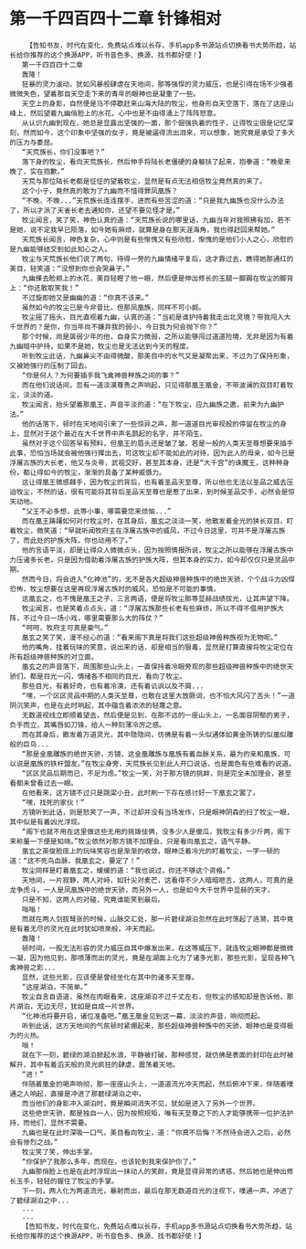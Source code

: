 # 第一千四百四十二章 针锋相对
        【告知书友，时代在变化，免费站点难以长存，手机app多书源站点切换看书大势所趋，站长给你推荐的这个换源APP，听书音色多、换源、找书都好使！】
       第一千四百四十二章
       轰隆！
       狂暴的灵力波动，犹如风暴般肆虐在天地间，那等强悍的灵力威压，也是引得在场不少强者微微失色，望着那自天空走下来的青年的眼神也是凝重了一些。
       天空上的身影，自然便是马不停歇赶来山海大陆的牧尘，他身形自天空落下，落在了这座山峰上，然后望着九幽俏脸上的水花，心中也是不由得涌上了阵阵怒意。
       从认识九幽到现在，她总是显露出坚强的一面，那个倔强执着的性子，让得牧尘很是记忆深刻，然而如今，这个印象中坚强的女子，竟是被逼得流出泪来，可以想象，她究竟是承受了多大的压力与委屈。
       “天荒族长，你们没事吧？”
       落下身的牧尘，看向天荒族长，然后伸手将陆长老僵硬的身躯扶了起来，抱拳道：“晚辈来晚了，实在抱歉。”
       天荒与那位陆长老都是怔怔的望着牧尘，显然是有点无法相信牧尘竟然真的来了。
       这个小子，竟然真的敢为了九幽而不惜得罪凤凰族？
       “不晚，不晚...”天荒族长连连摆手，进而有些苦涩的道：“只是我九幽族也没什么办法了，所以才派了天雀长老去通知你，还望不要见怪才是。”
       牧尘闻言，笑了笑，神色认真的道：“天荒族长说的哪里话，九幽当年对我照拂有加，若不是她，说不定我早已陨落，如今她有麻烦，就算是身在那天涯海角，我也得赶回来帮她。”
       天荒族长闻言，神色复杂，心中则是有些惭愧又有些欣慰，惭愧的是他们小人之心，欣慰的是九幽能够结交到如此知心之人。
       牧尘与天荒族长他们说了两句，待得一旁的九幽情绪平复后，这才靠过去，瞧得她那通红的美目，轻笑道：“没想到你也会哭鼻子。”
       九幽搽去脸颊上的水花，美目轻瞪了他一眼，然后便是伸出修长的玉腿一脚踢在牧尘的脚背上：“你还敢取笑我！”
       不过旋即她又是幽幽的道：“你真不该来。”
       虽然如今的牧尘已是今非昔比，但那凤凰族，同样不可小觑。
       牧尘摇了摇头，目光直视着九幽，认真的道：“当初是谁护持着我走出北灵境？带我闯入大千世界的？是你，你当年尚不嫌弃我的弱小，今日我为何会抛下你？”
       那个时候，尚是孱弱少年的他，自身实力微弱，之所以能够闯过道道险境，无非是因为有着九幽暗中护持，如果不是她，牧尘也是无法达到今天的程度。
       听到牧尘此话，九幽鼻尖不由得微酸，那美目中的水气又是凝聚出来，不过为了保持形象，又被她强行的压制了回去。
       “你是何人？为何要插手我飞禽神兽种族之间的事？”
       而在他们说话间，忽有一道淡漠尊贵之声响起，只见得那凰王凰金，不带波澜的双目盯着牧尘，淡淡的道。
       牧尘闻言，抬头望着那凰王，声音平淡的道：“在下牧尘，应九幽族之邀，前来为九幽护法。”
       他的话落下，顿时在天地间引来了一些惊异之声，那一道道目光审视般的停留在牧尘的身上，显然对于这个最近在大千世界中声名鹊起的名字，并不陌生。
       虽然对于这个回答早有预料，但凰王的眉头还是皱了皱，若是一般的人类天至尊想要来插手此事，恐怕当场就会被他强行撵出去，可这牧尘却不能如此的对待，因为此人的母亲，如今已是浮屠古族的大长老，他又与炎帝，武祖交好，甚至其本身，还是“大千宫”的诛魔王，这种种身份，都让得如今的牧尘，渐渐的具备了某种威慑力。
       这让得凰王微感棘手，因为牧尘的背后，也有着圣品天至尊，所以他也无法以圣品之威去压迫牧尘，不然的话，很有可能将其背后圣品天至尊也是惹了出来，到时候圣品交手，必然会是惊天动地。
       “父王不必多想，此等小事，哪需要您来烦恼...”
       而在凰王踌躇如何对付牧尘时，在其身后，凰玄之淡淡一笑，他散发着金光的狭长双目，盯着牧尘，微笑道：“早就听闻牧府主在浮屠古族中的威风，不过今日这里，可并不是浮屠古族了，而此处的护族大阵，你也动用不了。”
       他的言语平淡，却是让得众人微微点头，因为按照情报所说，牧尘之所以能够在浮屠古族中力压诸多长老，只是因为借助着浮屠古族的护族大阵，但其本身的实力，如今却仅仅只是灵品中期。
       然而今日，将会进入“化神池”的，无不是各大超级神兽种族中的绝世天骄，个个战斗力凶悍恐怖，牧尘想要在这里再现浮屠古族时的威风，恐怕是不可能的事情。
       这凰玄之，也不愧是凰王之子，三言两语，便是将牧尘那等显赫战绩拔光，让其声望下降。
       牧尘闻言，也是笑着点点头，道：“浮屠古族那些长老有些麻烦，所以不得不借用护族大阵，不过今日一场小戏，哪里需要那么大的阵仗？”
       “呵呵，牧府主可真是豪气。”
       凰玄之笑了笑，漫不经心的道：“看来阁下真是将我们这些超级神兽种族视为无物呢。”
       他的嘴角，挂着玩味的笑意，说出来的话，却是相当的狠毒，显然是打算直接将牧尘定位在所有超级神兽种族的对立面。
       凰玄之的声音落下，周围那些山头上，一直保持着冷眼旁观的那些超级神兽种族中的绝世天骄们，都是目光一闪，情绪各不相同的目光，看向了牧尘。
       那些目光，有着好奇，也有着冷漠，还有着讥讽以及不屑...
       “嘿，一个区区灵品中期的人类天至尊，也敢在这里大放厥词，也不怕大风闪了舌头！”一道阴沉笑声，也是在此时响起，其中蕴含着浓浓的轻蔑之意。
       无数道视线立即顺着望去，然后便是见到，在那不远的一座山头上，一名面容阴郁的男子，负手而立，其嘴唇如刀锋，给人一种刻薄冷厉之感。
       而在其身后，散发着万道灵光，其中隐隐间，仿佛是有着一头似通体如黄金所铸的似凰似雕般的巨鸟...
       “那是金凰雕族的绝世天骄，方镜，这金凰雕族与凰族有着血脉关系，最为的亲和凰族，可以说是凰族的铁杆盟友。”在牧尘身旁，天荒族长见到此人开口说话，也是面色有些难看的说道。
       “区区灵品后期而已，不足为虑。”牧尘一笑，对于那方镜的挑衅，则是完全未加理会，甚至看都未曾看过去一眼。
       在他看来，这方镜不过只是跳梁小丑，此时刷一下存在感讨好一下凰玄之罢了。
       “嘿，找死的家伙！”
       方镜听到此话，则是怒笑了一声，不过却并没有当场发作，只是眼神阴森的扫了牧尘一眼，其中似是有着凶光浮现。
       “阁下也就不用在这里做这些无用的挑拨伎俩，没多少人是傻瓜，我牧尘有多少斤两，阁下来称量一下便是知晓。”牧尘依然对那方镜不加理会，只是看向凰玄之，语气平静。
       凰玄之英俊脸庞上的玩味笑容也是渐渐的收敛，眼神泛着冷光的盯着牧尘，一字一顿的道：“这不死鸟血脉，我凰玄之，要定了！”
       牧尘同样是盯着凰玄之，缓缓的道：“我也说过，你还不够这个资格。”
       天地间，一片寂静，两人对峙，如针尖对麦芒，这看得不少人暗暗咂舌，这两人，可真的是龙争虎斗，一人是凤凰族中的绝世天骄，而另外一人，也是如今大千世界中显赫的天才。
       只是不知，这两人的对碰，究竟谁能笑到最后。
       嗡嗡！
       而就在两人剑拔弩张的时候，山脉交汇处，那一片碧绿湖泊忽然在此时荡起了涟漪，其中竟是有着无尽的灵光在此时犹如喷泉般，冲天而起。
       轰隆！
       顿时间，一股无法形容的灵力威压自其中爆发出来，在这等威压下，就连牧尘眼神都是微微一凝，因为他见到，那喷薄而出的灵光，竟是在湖面上化为了诸多光影，那些光影，呈现各种飞禽神兽之影...
       显然，这些光影，应该便是曾经坐化在其中的诸多天至尊。
       “这座湖泊，不简单。”
       牧尘自言自语道，虽然在肉眼看来，这座湖泊不过千丈左右，但牧尘的感知却是告诉他，那片湖泊，无边无尽，犹如是自成一片世界。
       “化神池将要开启，诸位准备吧。”凰王凰金见到这一幕，淡淡的声音，响彻而起。
       听到此话，这方天地间的气氛顿时紧绷起来，那些超级神兽种族中的天骄，眼神也是变得极为的火热。
       嗡！
       就在下一刻，碧绿的湖泊掀起水浪，平静被打破，那种感觉，就仿佛是表面的封印在此时被解开，其中有着滔天般的灵光疯狂的肆虐，震荡着天地。
       “进！”
       伴随着凰金的喝声响彻，那一座座山头上，一道道流光冲天而起，然后俯冲下来，伴随着噗通之人响起，直接是冲进了那碧绿湖泊之中。
       而当他们的身影冲入湖泊时，竟是瞬间消失不见，犹如是进入了另外一个世界。
       这些绝世天骄，都是独自一人，因为按照规矩，唯有天至尊之下的人才能够携带一位护法护持，而他们，显然不需要。
       九幽也是在此时深吸一口气，美目看向牧尘，道：“你真不后悔？不然待会进入之后，必然会有惨烈之战。”
       牧尘笑了笑，伸出手掌。
       “你保护了我那么多年，而现在，也该轮到我来保护你了。”
       九幽那俏脸上也是在此时浮现出一抹动人的笑颜，竟是显得异常的诱惑，然后她也是伸出修长玉手，轻轻的握住了牧尘的手掌。
       下一刻，两人化为两道流光，暴射而出，最后在那无数道目光的注视下，噗通一声，冲进了了碧绿湖泊之中...
       ...
       ...
       【告知书友，时代在变化，免费站点难以长存，手机app多书源站点切换看书大势所趋，站长给你推荐的这个换源APP，听书音色多、换源、找书都好使！】